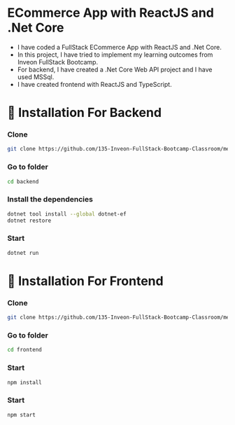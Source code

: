 # ECommerce App with ReactJS and .Net Core

<ul style="list-style-type:disc">
   <li>I have coded a FullStack ECommerce App with ReactJS and .Net Core.</li>
   <li>In this project, I have tried to implement my learning outcomes from Inveon FullStack Bootcamp.</li>
   <li>For backend, I have created a .Net Core Web API project and I have used MSSql.</li>
   <li>I have created frontend with ReactJS and TypeScript.</li>
</ul>

# 📌 Installation For Backend

### Clone
   ```bash
   git clone https://github.com/135-Inveon-FullStack-Bootcamp-Classroom/mehmet-mutlu-graduation-project.git
   ```

### Go to folder
   ```bash
   cd backend
   ```

### Install the dependencies
   ```bash
   dotnet tool install --global dotnet-ef
   dotnet restore
   ```

### Start
   ```bash
   dotnet run
   ```

# 📌 Installation For Frontend

### Clone
   ```bash
   git clone https://github.com/135-Inveon-FullStack-Bootcamp-Classroom/mehmet-mutlu-graduation-project.git
   ```

### Go to folder
   ```bash
   cd frontend
   ```

### Start
   ```bash
   npm install
   ```

### Start
   ```bash
   npm start
   ```

